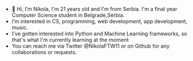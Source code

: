 - 👋 Hi, I’m Nikola, I'm 21 years old and I'm from Serbia. I'm a final year Computer Science student in Belgrade,Serbia.
-  I’m interested in CS, programming, web development, app development, music.
-  I’ve gotten interested into Python and Machine Learning frameworks, so that's what I'm currently learning at the moment
-  You can reach me via Twitter @NikolaFTW11 or on Github for any collaborations or requests.
